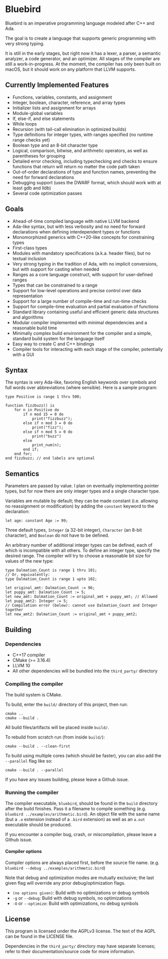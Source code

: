 # Bluebird

Bluebird is an imperative programming language modeled after C++ and Ada.

The goal is to create a language that supports generic programming with
very strong typing.

It is still in the early stages, but right now it has a lexer, a parser,
a semantic analyzer, a code generator, and an optimizer. All stages of the compiler are still
a work-in-progress. At the moment, the compiler has only been built on macOS, but
it should work on any platform that LLVM supports.

## Currently Implemented Features

- Functions, variables, constants, and assignment
- Integer, boolean, character, reference, and array types
- Initializer lists and assignment for arrays
- Module-global variables
- If, else-if, and else statements
- While loops
- Recursion (with tail-call elimination in optimized builds)
- Type definitions for integer types, with ranges specified (no runtime range checks yet)
- Boolean type and an 8-bit character type
- Logical, comparison, bitwise, and arithmetic operators, as well as parentheses for grouping
- Detailed error checking, including typechecking and checks to ensure functions that
  return will return no matter the code path taken
- Out-of-order declarations of type and function names, preventing the need for forward declarations
- Debugging support (uses the DWARF format, which should work with at least gdb and lldb)
- Several code optimization passes

## Goals

- Ahead-of-time compiled language with native LLVM backend
- Ada-like syntax, but with less verbosity and no need for forward declarations
when defining interdependent types or functions
- Monomorphized generics with C++20-like concepts for constraining types
- First-class types
- Modules with mandatory specifications (a.k.a. header files), but no textual inclusion
- Very strong typing in the tradition of Ada, with no implicit conversions, but
with support for casting when needed
- Ranges as a core language construct, with support for user-defined ranges
- Types that can be constrained to a range
- Support for low-level operations and precise control over data representation
- Support for a large number of compile-time and run-time checks
- Support for compile-time evaluation and partial evaluation of functions
- Standard library containing useful and efficient generic data structures and algorithms
- Modular compiler implemented with minimal dependencies and a reasonable build time
- Minimally complex build environment for the compiler and a simple, standard build
system for the language itself
- Easy way to create C and C++ bindings
- Compiler tools for interacting with each stage of the compiler, potentially with a GUI

## Syntax

The syntax is very Ada-like, favoring English keywords over symbols and full words over abbreviations (where sensible). Here is a sample program:

```
type Positive is range 1 thru 500;

function fizzbuzz() is
    for n in Positive do
        if n mod 15 = 0 do
            print("fizzbuzz");
        else if n mod 3 = 0 do
            print("fizz");
        else if n mod 5 = 0 do
            print("buzz")
        else
            print_num(n);
        end if;
    end for;
end fizzbuzz; // end labels are optional
```

## Semantics

Parameters are passed by value. I plan on eventually implementing pointer types,
but for now there are only integer types and a single character type.

Variables are mutable by default; they can be made constant (i.e. allowing no
reassignment or modification) by adding the `constant` keyword to the declaration:

```
let age: constant Age := 99;
```

Three default types, `Integer` (a 32-bit integer), `Character` (an 8-bit character), and
`Boolean` do not have to be defined.

An arbitrary number of additional integer types can be defined, each of which is incompatible
with all others. To define an integer type, specify the desired range. The compiler
will try to choose a reasonable bit size for values of the new type:

```
type Dalmation_Count is range 1 thru 101;
// Or, equivalently:
type Dalmation_Count is range 1 upto 102;

let original_amt: Dalmation_Count := 96;
let puppy_amt: Dalmation_Count := 5;
let new_amt: Dalmation_Count := original_amt + puppy_amt; // Allowed
let pupp_amt2: Integer := 5;
// Compilation error (below): cannot use Dalmation_Count and Integer together
let new_amt2: Dalmation_Count := original_amt + puppy_amt2;
```

## Building

### Dependencies

- C++17 compiler
- CMake (>= 3.16.4)
- LLVM 10
- All other dependencies will be bundled into the `third_party/` directory

### Compiling the compiler

The build system is CMake.

To build, enter the `build/` directory of this project, then run:

```
cmake ..
cmake --build .
```

All build files/artifacts will be placed inside `build/`.

To rebuild from scratch run (from inside `build/`):

```
cmake --build . --clean-first
```

To build using multiple cores (which should be faster), you can also add
the `--parallel` flag like so:

```
cmake --build . --parallel
```

If you have any issues building, please leave a Github issue.

### Running the compiler

The compiler executable, `bluebird`, should be found in the `build` directory
after the build finishes. Pass it a filename to compile something
(e.g. `bluebird ../examples/arithmetic.bird`). An object file with the same name (but
a `.o` extension instead of a `.bird` extension) as well as an `a.out` executable
should be produced.

If you encounter a compiler bug, crash, or miscompilation, please leave a Github issue.

#### Compiler options

Compiler options are always placed first, before the source file name.
(e.g. `bluebird --debug ../examples/arithmetic.bird`)

Note that debug and optimization modes are mutually exclusive;
the last given flag will override any prior debug/optimization flags.

- `(no options given)`: Build with no optimizations or debug symbols
- `-g` or `--debug`: Build with debug symbols, no optimizations
- `-O` or `--optimize`: Build with optimizations, no debug symbols

## License

This program is licensed under the AGPLv3 license. The text of the AGPL can be found in
the LICENSE file.

Dependencies in the `third_party/` directory may have separate licenses; refer to their
documentation/source code for more information.
